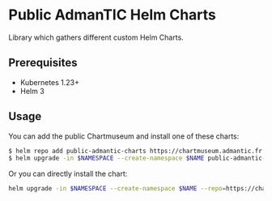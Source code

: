 # Public AdmanTIC Helm Charts

Library which gathers different custom Helm Charts.

## Prerequisites

* Kubernetes 1.23+
* Helm 3

## Usage

You can add the public Chartmuseum and install one of these charts:

```bash
$ helm repo add public-admantic-charts https://chartmuseum.admantic.fr
$ helm upgrade -in $NAMESPACE --create-namespace $NAME public-admantic-charts/$CHART
```

Or you can directly install the chart:

```bash
helm upgrade -in $NAMESPACE --create-namespace $NAME --repo=https://chartmuseum.admantic.fr/ public-admantic-charts/$CHART
```